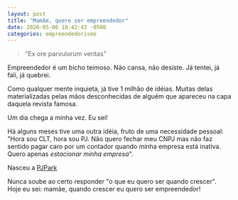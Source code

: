 ```yaml
---
layout: post
title: "Mamãe, quero ser empreendedor"
date: 2020-05-06 18:42:43 -0500
categories: empreendedorismo
---
```


> "Ex ore parvulorum veritas"

Empreendedor é um bicho teimoso. Não cansa, não desiste. Já tentei, já fali, já quebrei.

Como qualquer mente inquieta, já tive 1 milhão de idéias. Muitas delas materializadas pelas mãos desconhecidas de alguém que apareceu na capa daquela revista famosa.

Um dia chega a minha vez. Eu sei!

Há alguns meses tive uma outra idéia, fruto de uma necessidade pessoal: "Hora sou CLT, hora sou PJ. Não quero fechar meu CNPJ mas não faz sentido pagar caro por um contador quando minha empresa está inativa. Quero apenas _estacionar minha empresa_".

Nasceu a [PJPark](https://pjpark.com.br)


Nunca soube ao certo responder "o que eu quero ser quando crescer". Hoje eu sei: mamãe, quando crescer eu quero ser empreendedor!
